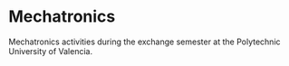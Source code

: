 # Mechatronics
Mechatronics activities during the exchange semester at the Polytechnic University of Valencia.
